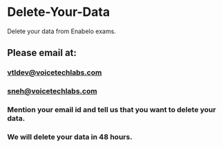 # Delete-Your-Data
Delete your data from Enabelo exams.

## Please email at:
### vtldev@voicetechlabs.com
### sneh@voicetechlabs.com

### Mention your email id and tell us that you want to delete your data.

### We will delete your data in 48 hours.
